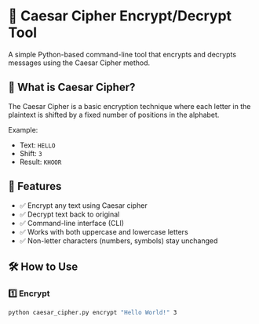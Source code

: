 # 🔐 Caesar Cipher Encrypt/Decrypt Tool

A simple Python-based command-line tool that encrypts and decrypts messages using the Caesar Cipher method.

## 🧠 What is Caesar Cipher?

The Caesar Cipher is a basic encryption technique where each letter in the plaintext is shifted by a fixed number of positions in the alphabet.

Example:  
- Text: `HELLO`  
- Shift: `3`  
- Result: `KHOOR`

## 🚀 Features

- ✅ Encrypt any text using Caesar cipher
- ✅ Decrypt text back to original
- ✅ Command-line interface (CLI)
- ✅ Works with both uppercase and lowercase letters
- ✅ Non-letter characters (numbers, symbols) stay unchanged

## 🛠️ How to Use

### 1️⃣ Encrypt

```bash
python caesar_cipher.py encrypt "Hello World!" 3
